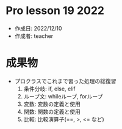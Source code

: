 # Pro lesson 19 2022
- 作成日: 2022/12/10
- 作成者: teacher

# 成果物
- プロクラスでこれまで習った処理の総復習
    1. 条件分岐: if, else, elif
    1. ループ文: whileループ, forループ
    1. 変数: 変数の定義と使用
    1. 関数: 関数の定義と使用
    1. 比較: 比較演算子(==, >, <= など)
